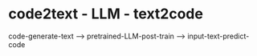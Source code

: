 # code2text - LLM - text2code

code-generate-text --> pretrained-LLM-post-train --> input-text-predict-code
